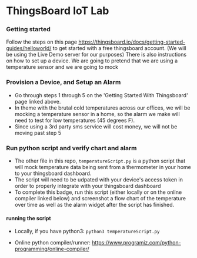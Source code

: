 # ThingsBoard IoT Lab
### Getting started
Follow the steps on this page https://thingsboard.io/docs/getting-started-guides/helloworld/ to get started with a free thingsboard account. (We will be using the Live Demo server for our purposes)
There is also instructions on how to set up a device. We are going to pretend that we are using a temperature sensor and we are going to mock

### Provision a Device, and Setup an Alarm
* Go through steps 1 through 5 on the 'Getting Started With Thingsboard' page linked above.
* In theme with the brutal cold temperatures across our offices, we will be mocking a temperature sensor in a home, so the alarm we make will need to test for low temperatures (45 degrees F).
* Since using a 3rd party sms service will cost money, we will not be moving past step 5

### Run python script and verify chart and alarm
* The other file in this repo, `temperatureScript.py` is a python script that will mock temperature data being sent from a thermometer in your home to your thingsboard dashboard.
* The script will need to be udpated with your device's access token in order to properly integrate with your thingsboard dashboard
* To complete this badge, run this script (either locally or on the online compiler linked below) and screenshot a flow chart of the temperature over time as well as the alarm widget after the script has finished.

#### running the script
* Locally, if you have python3: `python3 temperatureScript.py`

* Online python compiler/runner: https://www.programiz.com/python-programming/online-compiler/
